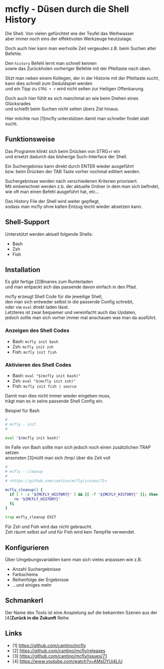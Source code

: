 # mcfly - Düsen durch die Shell History

Die Shell. Von vielen gefürchtet wie der Teufel das Weihwasser  
aber immer noch eins der effektivsten Werkzeuge heutzutage. 

Doch auch hier kann man wertvolle Zeit vergeuden z.B. beim Suchen alter Befehle.

Den ```history``` Befehl lernt man schnell kennen  
sowie das Zurückholen vorheriger Befehle mit der Pfeiltaste nach oben.

Sitzt man neben einem Kollegen, der in der Historie mit der Pfeiltaste sucht,  
kann dies schnell zum Geduldspiel werden  
und ein Tipp zu ```STRG + r``` wird nicht selten zur Heiligen Offenbarung.

Doch auch hier fühlt es sich manchmal an wie beim Drehen eines Glücksrades  
und schießt beim Suchen nicht selten übers Ziel hinaus.

Hier möchte nun [1]mcfly unterstützen damit man schneller findet statt sucht.

## Funktionsweise

Das Programm klinkt sich beim Drücken von STRG+r ein  
und ersetzt dadurch das bisherige Such-Interface der Shell.

Ein Suchergebniss kann direkt durch ENTER wieder ausgeführt  
bzw. beim Drücken der TAB Taste vorher nochmal editiert werden.

Suchergebnisse werden nach verschiedenen Kriterien priorisiert.  
Mit einberechnet werden z.b. der aktuelle Ordner in dem man sich befindet,  
wie oft man einen Befehl ausgeführt hat, etc...

Das History File der Shell wird weiter gepflegt,  
sodass man mcfly ohne kalten Entzug leicht wieder absetzen kann.

## Shell-Support

Unterstützt werden aktuell folgende Shells:

- Bash
- Zsh
- Fish

## Installation

Es gibt fertige [2]Binaries zum Runterladen  
und man entpackt sich das passende davon einfach in den Pfad.

mcfly erzeugt Shell Code für die jeweilige Shell,  
den man sich entweder selbst in die passende Config schreibt,  
oder via ```eval``` direkt laden lässt.  
Letzteres ist zwar bequemer und vereinfacht auch das Updaten,  
jedoch sollte man sich vorher immer mal anschauen was man da ausführt.

### Anzeigen des Shell Codes

- Bash: ```mcfly init bash```
- Zsh:  ```mcfly init zsh```
- Fish: ```mcfly init fish```

### Aktivieren des Shell Codes


- Bash: ```eval "$(mcfly init bash)"```
- Zsh:  ```eval "$(mcfly init zsh)"```
- Fish: ```mcfly init fish | source```

Damit man dies nicht immer wieder eingeben muss,  
trägt man es in seine passende Shell Config ein.

Beispiel für Bash

```bash
#
# mcfly - init
#

eval "$(mcfly init bash)"
```

Im Falle von Bash sollte man sich jedoch noch einen zusätzlichen TRAP setzen  
ansonsten [3]müllt man sich /tmp/ über die Zeit voll

```bash
#
# mcfly - cleanup
#
# <https://github.com/cantino/mcfly/issues/71>

mcfly_cleanup() {
  if [ ! -z "${MCFLY_HISTORY}" ] && [[ -f "${MCFLY_HISTORY}" ]]; then
    rm "${MCFLY_HISTORY}"
  fi
}

trap mcfly_cleanup EXIT

```

Für Zsh und Fish wird das nicht gebraucht.  
Zsh räumt selbst auf und für Fish wird kein Tempfile verwendet.


## Konfigurieren

Über Umgebungsvariablen kann man sich vieles anpassen wie z.B.

- Anzahl Suchergebnisse
- Farbschema
- Reihenfolge der Ergebnisse
- ...und einiges mehr

## Schmankerl

Der Name des Tools ist eine Anspielung auf die bekannten Szenen aus der [4]**Zurück in die Zukunft** Reihe

## Links

- [1] <https://github.com/cantino/mcfly>
- [2] <https://github.com/cantino/mcfly/releases>
- [3] <https://github.com/cantino/mcfly/issues/71>
- [4] <https://www.youtube.com/watch?v=AMsDYUi4LiU>
